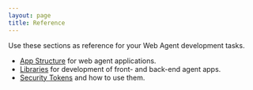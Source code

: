 ```yaml
---
layout: page
title: Reference
---
```

Use these sections as reference for your Web Agent development tasks.

- [App Structure](structure) for web agent applications.
- [Libraries](libraries) for development of front- and back-end agent apps.
- [Security Tokens](tokens) and how to use them.

